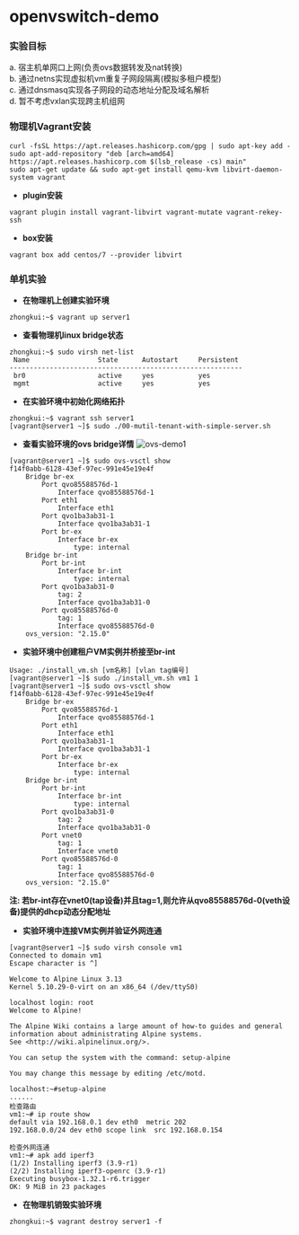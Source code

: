 # openvswitch-demo
### 实验目标  
a. 宿主机单网口上网(负责ovs数据转发及nat转换)  
b. 通过netns实现虚拟机vm重复子网段隔离(模拟多租户模型)  
c. 通过dnsmasq实现各子网段的动态地址分配及域名解析  
d. 暂不考虑vxlan实现跨主机组网  
### 物理机Vagrant安装
``` 
curl -fsSL https://apt.releases.hashicorp.com/gpg | sudo apt-key add -  
sudo apt-add-repository "deb [arch=amd64] https://apt.releases.hashicorp.com $(lsb_release -cs) main"  
sudo apt-get update && sudo apt-get install qemu-kvm libvirt-daemon-system vagrant
```
- **plugin安装**
```  
vagrant plugin install vagrant-libvirt vagrant-mutate vagrant-rekey-ssh  
```
- **box安装**  
```
vagrant box add centos/7 --provider libvirt
```
### 单机实验
- **在物理机上创建实验环境**
```  
zhongkui:~$ vagrant up server1
```
- **查看物理机linux bridge状态**
```
zhongkui:~$ sudo virsh net-list
 Name                 State      Autostart     Persistent
----------------------------------------------------------
 br0                  active     yes           yes
 mgmt                 active     yes           yes
```
- **在实验环境中初始化网络拓扑**
```
zhongkui:~$ vagrant ssh server1
[vagrant@server1 ~]$ sudo ./00-mutil-tenant-with-simple-server.sh
```
- **查看实验环境的ovs bridge详情**
![ovs-demo1](https://user-images.githubusercontent.com/5821532/121350274-0b150300-c95d-11eb-95e6-73e1940a0fe5.png)

```
[vagrant@server1 ~]$ sudo ovs-vsctl show
f14f0abb-6128-43ef-97ec-991e45e19e4f
    Bridge br-ex
        Port qvo85588576d-1
            Interface qvo85588576d-1
        Port eth1
            Interface eth1
        Port qvo1ba3ab31-1
            Interface qvo1ba3ab31-1
        Port br-ex
            Interface br-ex
                type: internal
    Bridge br-int
        Port br-int
            Interface br-int
                type: internal
        Port qvo1ba3ab31-0
            tag: 2
            Interface qvo1ba3ab31-0
        Port qvo85588576d-0
            tag: 1
            Interface qvo85588576d-0
    ovs_version: "2.15.0"
```
- **实验环境中创建租户VM实例并桥接至br-int**
```
Usage: ./install_vm.sh [vm名称] [vlan tag编号]
[vagrant@server1 ~]$ sudo ./install_vm.sh vm1 1
[vagrant@server1 ~]$ sudo ovs-vsctl show
f14f0abb-6128-43ef-97ec-991e45e19e4f
    Bridge br-ex
        Port qvo85588576d-1
            Interface qvo85588576d-1
        Port eth1
            Interface eth1
        Port qvo1ba3ab31-1
            Interface qvo1ba3ab31-1
        Port br-ex
            Interface br-ex
                type: internal
    Bridge br-int
        Port br-int
            Interface br-int
                type: internal
        Port qvo1ba3ab31-0
            tag: 2
            Interface qvo1ba3ab31-0
        Port vnet0 
            tag: 1
            Interface vnet0
        Port qvo85588576d-0
            tag: 1
            Interface qvo85588576d-0
    ovs_version: "2.15.0"
```
<b>注: 若br-int存在vnet0(tap设备)并且tag=1,则允许从qvo85588576d-0(veth设备)提供的dhcp动态分配地址</b>
- **实验环境中连接VM实例并验证外网连通**
```
[vagrant@server1 ~]$ sudo virsh console vm1
Connected to domain vm1
Escape character is ^]

Welcome to Alpine Linux 3.13
Kernel 5.10.29-0-virt on an x86_64 (/dev/ttyS0)

localhost login: root
Welcome to Alpine!

The Alpine Wiki contains a large amount of how-to guides and general
information about administrating Alpine systems.
See <http://wiki.alpinelinux.org/>.

You can setup the system with the command: setup-alpine

You may change this message by editing /etc/motd.

localhost:~#setup-alpine
......
检查路由
vm1:~# ip route show
default via 192.168.0.1 dev eth0  metric 202 
192.168.0.0/24 dev eth0 scope link  src 192.168.0.154

检查外网连通
vm1:~# apk add iperf3
(1/2) Installing iperf3 (3.9-r1)
(2/2) Installing iperf3-openrc (3.9-r1)
Executing busybox-1.32.1-r6.trigger
OK: 9 MiB in 23 packages

```
- **在物理机销毁实验环境**
```  
zhongkui:~$ vagrant destroy server1 -f
```
